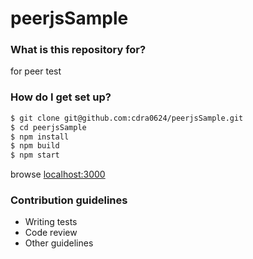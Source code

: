 # peerjsSample

### What is this repository for? ###
for peer test

### How do I get set up? ###

```sh
$ git clone git@github.com:cdra0624/peerjsSample.git
$ cd peerjsSample
$ npm install
$ npm build
$ npm start
```
browse [localhost:3000](http://localhost:3000)

### Contribution guidelines ###

* Writing tests
* Code review
* Other guidelines